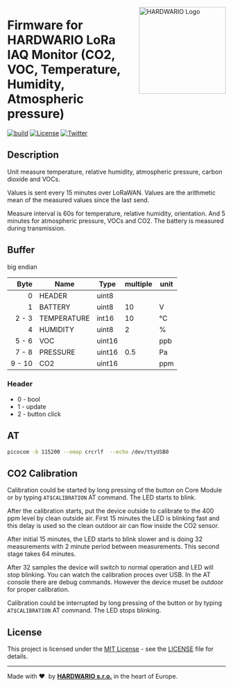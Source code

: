 <a href="https://www.hardwario.com/"><img src="https://www.hardwario.com/ci/assets/hw-logo.svg" width="200" alt="HARDWARIO Logo" align="right"></a>

# Firmware for HARDWARIO LoRa IAQ Monitor (CO2, VOC, Temperature, Humidity, Atmospheric pressure)

[![build](https://github.com/hardwario/twr-lora-iaq-monitor/actions/workflows/main.yml/badge.svg)](https://github.com/hardwario/twr-lora-iaq-monitor/actions/workflows/main.yml)
[![License](https://img.shields.io/github/license/hardwario/bcf-lora-iaq-monitor.svg)](https://github.com/hardwario/bcf-lora-iaq-monitor/blob/master/LICENSE)
[![Twitter](https://img.shields.io/twitter/follow/hardwario_en.svg?style=social&label=Follow)](https://twitter.com/hardwario_en)

## Description

Unit measure temperature, relative humidity, atmospheric pressure, carbon dioxide and VOCs.

Values is sent every 15 minutes over LoRaWAN. Values are the arithmetic mean of the measured values since the last send.

Measure interval is 60s for temperature, relative humidity, orientation. And 5 minutes for atmospheric pressure, VOCs and CO2.
The battery is measured during transmission.

## Buffer
big endian

| Byte    | Name        | Type   | multiple | unit
| ------: | ----------- | ------ | -------- | -------
|       0 | HEADER      | uint8  |          |
|       1 | BATTERY     | uint8  | 10       | V
|  2 -  3 | TEMPERATURE | int16  | 10       | °C
|       4 | HUMIDITY    | uint8  | 2        | %
|  5 -  6 | VOC         | uint16 |          | ppb
|  7 -  8 | PRESSURE    | uint16 | 0.5      | Pa
|  9 - 10 | CO2         | uint16 |          | ppm

### Header

* 0 - bool
* 1 - update
* 2 - button click

## AT

```sh
picocom -b 115200 --omap crcrlf  --echo /dev/ttyUSB0
```

## CO2 Calibration

Calibration could be started by long pressing of the button on Core Module or by typing `AT$CALIBRATION` AT command. The LED starts to blink.

After the calibration starts, put the device outside to calibrate to the 400 ppm level by clean outside air. First 15 minutes the LED is blinking fast and this delay is used so the clean outdoor air can flow inside the CO2 sensor.

After initial 15 minutes, the LED starts to blink slower and is doing 32 measurements with 2 minute period between measurements. This second stage takes 64 minutes.

After 32 samples the device will switch to normal operation and LED will stop blinking.
You can watch the calibration proces over USB. In the AT console there are debug commands. However the device muset be outdoor for proper calibration.

Calibration could be interrupted by long pressing of the button or by typing `AT$CALIBRATION` AT command. The LED stops blinking.

## License

This project is licensed under the [MIT License](https://opensource.org/licenses/MIT/) - see the [LICENSE](LICENSE) file for details.

---

Made with &#x2764;&nbsp; by [**HARDWARIO s.r.o.**](https://www.hardwario.com/) in the heart of Europe.
